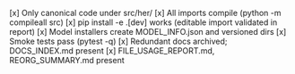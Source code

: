[x] Only canonical code under src/her/
[x] All imports compile (python -m compileall src)
[x] pip install -e .[dev] works (editable import validated in report)
[x] Model installers create MODEL_INFO.json and versioned dirs
[x] Smoke tests pass (pytest -q)
[x] Redundant docs archived; DOCS_INDEX.md present
[x] FILE_USAGE_REPORT.md, REORG_SUMMARY.md present